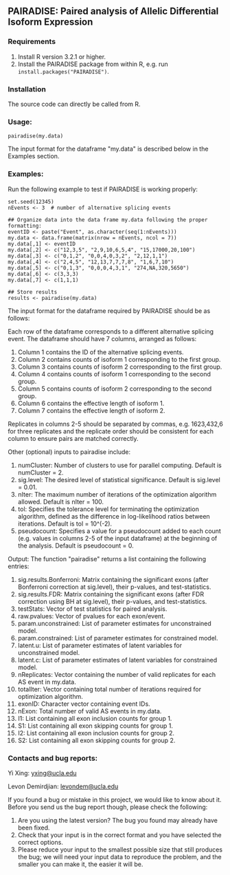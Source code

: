 ## PAIRADISE: Paired analysis of Allelic Differential Isoform Expression

### Requirements
1. Install R version 3.2.1 or higher.
2. Install the PAIRADISE package from within R, e.g. run ```install.packages("PAIRADISE")```.

### Installation
The source code can directly be called from R.

### Usage:
``` pairadise(my.data) ```

The input format for the dataframe "my.data" is described below in the Examples section.

### Examples:

Run the following example to test if PAIRADISE is working properly:
```
set.seed(12345)
nEvents <- 3  # number of alternative splicing events

## Organize data into the data frame my.data following the proper formatting:
eventID <- paste("Event", as.character(seq(1:nEvents)))
my.data <- data.frame(matrix(nrow = nEvents, ncol = 7))
my.data[,1] <- eventID
my.data[,2] <- c("12,3,5", "2,9,10,6,5,4", "15,17000,20,100")
my.data[,3] <- c("0,1,2", "0,0,4,0,3,2", "2,12,1,1")
my.data[,4] <- c("2,4,5", "12,13,7,7,7,8", "1,6,7,10")
my.data[,5] <- c("0,1,3", "0,0,0,4,3,1", "274,NA,320,5650")
my.data[,6] <- c(3,3,3)
my.data[,7] <- c(1,1,1)

## Store results
results <- pairadise(my.data)
```

The input format for the dataframe required by PAIRADISE should be as follows:

Each row of the dataframe corresponds to a different alternative splicing event. The dataframe should have 7 columns, arranged as follows: 

1. Column 1 contains the ID of the alternative splicing events. 
2. Column 2 contains counts of isoform 1 corresponding to the first group.
3. Column 3 contains counts of isoform 2 corresponding to the first group.
4. Column 4 contains counts of isoform 1 corresponding to the second group.
5. Column 5 contains counts of isoform 2 corresponding to the second group.
6. Column 6 contains the effective length of isoform 1.
7. Column 7 contains the effective length of isoform 2.

Replicates in columns 2-5 should be separated by commas, e.g. 1623,432,6 for three replicates and the replicate order should be consistent for each column to ensure pairs are matched correctly. 

Other (optional) inputs to pairadise include:

1. numCluster: Number of clusters to use for parallel computing. Default is numCluster = 2.
2. sig.level: The desired level of statistical significance. Default is sig.level = 0.01.
3. nIter: The maximum number of iterations of the optimization algorithm allowed. Default is nIter = 100.
4. tol: Specifies the tolerance level for terminating the optimization algorithm, defined as the difference in log-likelihood ratios between iterations. Default is tol = 10^(-2).
5. pseudocount: Specifies a value for a pseudocount added to each count (e.g. values in columns 2-5 of the input dataframe) at the beginning of the analysis. Default is pseudocount = 0.


Output:
The function "pairadise" returns a list containing the following entries:

1. sig.results.Bonferroni: Matrix containing the significant exons (after Bonferroni correction at sig.level), their p-values, and test-statistics.
2. sig.results.FDR: Matrix containing the significant exons (after FDR correction using BH at sig.level), their p-values, and test-statistics.
3. testStats: Vector of test statistics for paired analysis.
4. raw.pvalues: Vector of pvalues for each exon/event.
5. param.unconstrained: List of parameter estimates for unconstrained model.
6. param.constrained: List of parameter estimates for constrained model.
7. latent.u: List of parameter estimates of latent variables for unconstrained model.
8. latent.c: List of parameter estimates of latent variables for constrained model.
9. nReplicates: Vector containing the number of valid replicates for each AS event in my.data.
10. totalIter: Vector containing total number of iterations required for optimization algorithm.
11. exonID: Character vector containing event IDs.
12. nExon: Total number of valid AS events in my.data.
13. I1: List containing all exon inclusion counts for group 1.
14. S1: List containing all exon skipping counts for group 1.
15. I2: List containing all exon inclusion counts for group 2.
16. S2: List containing all exon skipping counts for group 2.


### Contacts and bug reports:
Yi Xing: yxing@ucla.edu

Levon Demirdjian: levondem@ucla.edu

If you found a bug or mistake in this project, we would like to know about it. Before you send us the bug report though, please check the following:

1. Are you using the latest version? The bug you found may already have been fixed.
2. Check that your input is in the correct format and you have selected the correct options.
3. Please reduce your input to the smallest possible size that still produces the bug; we will need your input data to reproduce the problem, and the smaller you can make it, the easier it will be.

